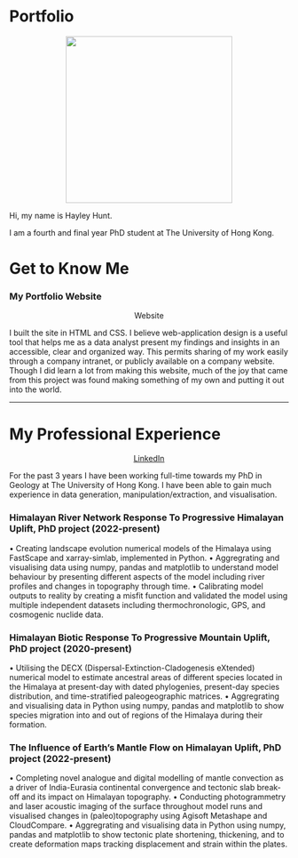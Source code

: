 # Portfolio
<p align="center">
<img src="images/headshot.png" height=300></p>
<p>Hi, my name is Hayley Hunt.</p>
<p>I am a fourth and final year PhD student at The University of Hong Kong.</p>

# Get to Know Me 

### My Portfolio Website
<p align="center">
<a href="https://www.hayley-hunt.com"></a>Website</p>
  <p>I built the site in HTML and CSS. I believe web-application design is a useful tool that helps me as a data analyst present my findings and insights in an accessible, clear and organized way. This permits sharing of my work easily through a company intranet, or publicly available on a company website. Though I did learn a lot from making this website, much of the joy that came from this project was found making something of my own and putting it out into the world.</p>
<hr>

# My Professional Experience
  <p align="center">
<a href="https://www.linkedin.com/in/hayleyhunt/">LinkedIn</a></p>
  <p>For the past 3 years I have been working full-time towards my PhD in Geology at The University of Hong Kong. I have been able to gain much experience in data generation, manipulation/extraction, and visualisation.</p>
  
### Himalayan River Network Response To Progressive Himalayan Uplift, PhD project (2022-present)
<p>
  • Creating landscape evolution numerical models of the Himalaya using FastScape and xarray-simlab, implemented in Python.
  • Aggregrating and visualising data using numpy, pandas and matplotlib to understand model behaviour by presenting different aspects of the model including river profiles and changes in topography through time.
  • Calibrating model outputs to reality by creating a misfit function and validated the model using multiple independent datasets including thermochronologic, GPS, and cosmogenic nuclide data.
</p>

### Himalayan Biotic Response To Progressive Mountain Uplift, PhD project (2020-present)
<p>
  • Utilising the DECX (Dispersal-Extinction-Cladogenesis eXtended) numerical model to estimate ancestral areas of different species located in the Himalaya at present-day with dated phylogenies, present-day species distribution, and time-stratified paleogeographic matrices.
  • Aggregrating and visualising data in Python using numpy, pandas and matplotlib to show species migration into and out of regions of the Himalaya during their formation.
</p>

### The Influence of Earth’s Mantle Flow on Himalayan Uplift, PhD project (2022-present)
<p>
  • Completing novel analogue and digital modelling of mantle convection as a driver of India-Eurasia continental convergence and tectonic slab break-off and its impact on Himalayan topography.
  • Conducting photogrammetry and laser acoustic imaging of the surface throughout model runs and visualised changes in (paleo)topography using Agisoft Metashape and CloudCompare.
  • Aggregrating and visualising data in Python using numpy, pandas and matplotlib to show tectonic plate shortening, thickening, and to create deformation maps tracking displacement and strain within the plates.
</p>
